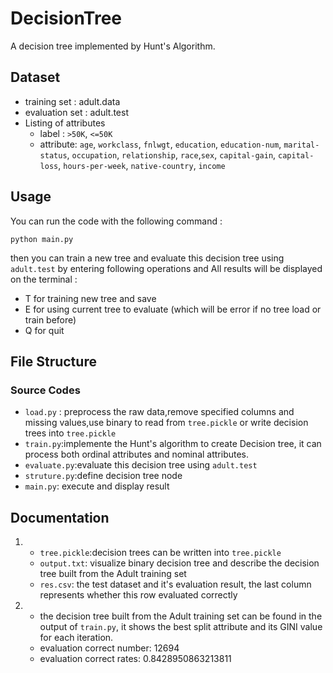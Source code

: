 # DecisionTree

A decision tree implemented by Hunt's Algorithm.

## Dataset

- training set : adult.data
- evaluation set : adult.test
- Listing of attributes
  - label : `>50K`, `<=50K`
  - attribute: `age`, `workclass`, `fnlwgt`, `education`, `education-num`, `marital-status`, `occupation`, `relationship`, `race`,`sex`, `capital-gain`, `capital-loss`, `hours-per-week`, `native-country`, `income`

## Usage

You can run the code with the following command :

```
python main.py
```

then you can train a new tree and evaluate this decision tree using `adult.test` by entering following operations and All results will be displayed on the terminal :

- T for training new tree and save
- E for using current tree to evaluate (which will be error if no tree load or train before)
- Q for quit

## File Structure

### Source  Codes

- `load.py` : preprocess the raw data,remove specified columns and missing values,use binary to read from `tree.pickle` or write decision trees into `tree.pickle`
- `train.py`:implemente the Hunt's algorithm to create Decision tree, it can process both ordinal attributes and  nominal attributes.
- `evaluate.py`:evaluate this decision tree using `adult.test`
- `struture.py`:define decision tree node
- `main.py`: execute and display result

## Documentation


1. - `tree.pickle`:decision trees can be written into `tree.pickle`
   - `output.txt`: visualize binary decision tree and describe the decision tree built from the Adult training set
   - `res.csv`: the test dataset and it's evaluation result, the last column represents whether this row evaluated correctly
2. 
    - the decision tree built from the Adult training set can be found in the output of `train.py`, it shows the best split attribute and its GINI value for each iteration.
    - evaluation correct number: 12694
    - evaluation correct rates: 0.8428950863213811
